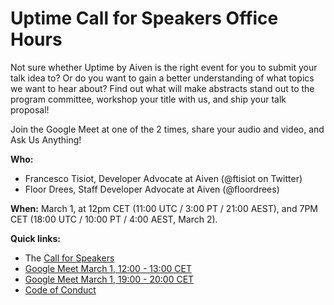 # Uptime Call for Speakers Office Hours

Not sure whether Uptime by Aiven is the right event for you to submit your talk idea to? Or do you want to gain a better understanding of what topics we want to hear about? Find out what will make abstracts stand out to the program committee, workshop your title with us, and ship your talk proposal! 

Join the Google Meet at one of the 2 times, share your audio and video, and Ask Us Anything!

**Who:**
- Francesco Tisiot, Developer Advocate at Aiven (@ftisiot on Twitter)
- Floor Drees, Staff Developer Advocate at Aiven (@floordrees)

**When:**
March 1, at 12pm CET (11:00 UTC / 3:00 PT / 21:00 AEST), and 7PM CET (18:00 UTC / 10:00 PT / 4:00 AEST, March 2).

**Quick links:**
- The [Call for Speakers](https://sessionize.com/uptime-conference-2022/)
- [Google Meet March 1, 12:00 - 13:00 CET](https://meet.google.com/vsb-cqpa-eek) 
- [Google Meet March 1, 19:00 - 20:00 CET](meet.google.com/otp-cbhr-agd)
- [Code of Conduct](https://github.com/aiven/uptime-conference-2022/blob/main/code-of-conduct.md)


